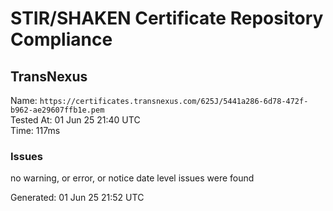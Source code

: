 # STIR/SHAKEN Certificate Repository Compliance

## TransNexus

Name: `https://certificates.transnexus.com/625J/5441a286-6d78-472f-b962-ae29607ffb1e.pem`\
Tested At: 01 Jun 25 21:40 UTC\
Time: 117ms

### Issues

no warning, or error, or notice date level issues were found

Generated: 01 Jun 25 21:52 UTC